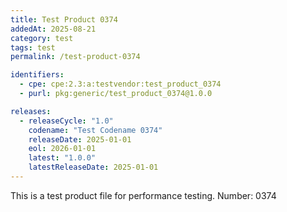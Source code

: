 ```yaml
---
title: Test Product 0374
addedAt: 2025-08-21
category: test
tags: test
permalink: /test-product-0374

identifiers:
  - cpe: cpe:2.3:a:testvendor:test_product_0374
  - purl: pkg:generic/test_product_0374@1.0.0

releases:
  - releaseCycle: "1.0"
    codename: "Test Codename 0374"
    releaseDate: 2025-01-01
    eol: 2026-01-01
    latest: "1.0.0"
    latestReleaseDate: 2025-01-01
---
```


This is a test product file for performance testing. Number: 0374
